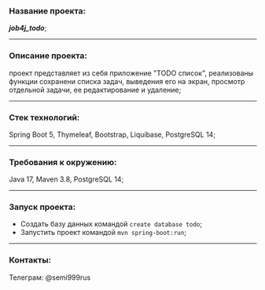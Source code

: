 ### Название проекта: 
***job4j_todo***;
___
### Описание проекта:
проект представляет из себя приложение "TODO список", реализованы функции сохранени списка задач, выведения его на экран, просмотр отдельной задачи, ее редактирование и удаление;
___
### Стек технологий: 
Spring Boot 5, Thymeleaf, Bootstrap, Liquibase, PostgreSQL 14;
___
### Требования к окружению: 
Java 17, Maven 3.8, PostgreSQL 14;
___
### Запуск проекта: 
+ Создать базу данных командой ```create database todo```;
+ Запустить проект командой ```mvn spring-boot:run```;
___
### Контакты: 
Телеграм: @semi999rus